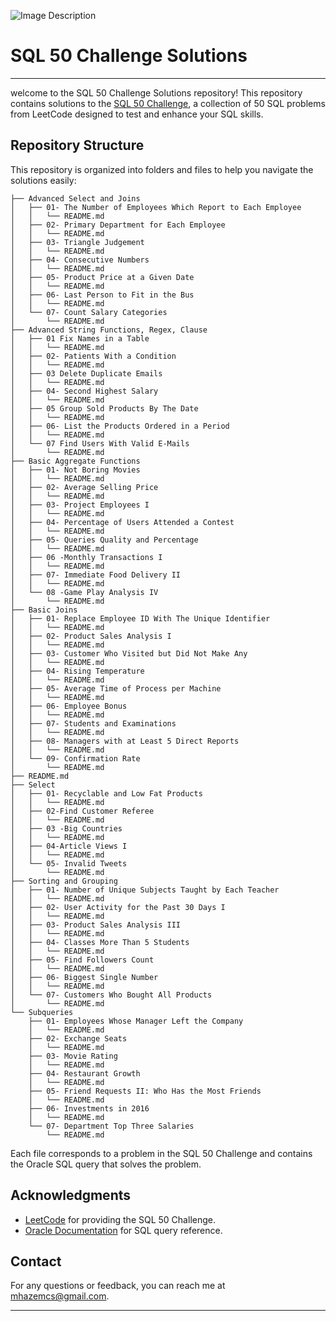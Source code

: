 

![Image Description](https://assets.leetcode.com/static_assets/others/Top_SQL_50.png)

# SQL 50 Challenge Solutions
---
welcome to the SQL 50 Challenge Solutions repository! This repository contains solutions to the [SQL 50 Challenge](https://leetcode.com/study-plan/sql/), a collection of 50 SQL problems from LeetCode designed to test and enhance your SQL skills.

## Repository Structure

This repository is organized into folders and files to help you navigate the solutions easily:

```
├── Advanced Select and Joins
│   ├── 01- The Number of Employees Which Report to Each Employee
│   │   └── README.md
│   ├── 02- Primary Department for Each Employee
│   │   └── README.md
│   ├── 03- Triangle Judgement
│   │   └── README.md
│   ├── 04- Consecutive Numbers
│   │   └── README.md
│   ├── 05- Product Price at a Given Date
│   │   └── README.md
│   ├── 06- Last Person to Fit in the Bus
│   │   └── README.md
│   └── 07- Count Salary Categories
│       └── README.md
├── Advanced String Functions, Regex, Clause
│   ├── 01 Fix Names in a Table
│   │   └── README.md
│   ├── 02- Patients With a Condition
│   │   └── README.md
│   ├── 03 Delete Duplicate Emails
│   │   └── README.md
│   ├── 04- Second Highest Salary
│   │   └── README.md
│   ├── 05 Group Sold Products By The Date
│   │   └── README.md
│   ├── 06- List the Products Ordered in a Period
│   │   └── README.md
│   └── 07 Find Users With Valid E-Mails
│       └── README.md
├── Basic Aggregate Functions
│   ├── 01- Not Boring Movies
│   │   └── README.md
│   ├── 02- Average Selling Price
│   │   └── README.md
│   ├── 03- Project Employees I
│   │   └── README.md
│   ├── 04- Percentage of Users Attended a Contest
│   │   └── README.md
│   ├── 05- Queries Quality and Percentage
│   │   └── README.md
│   ├── 06 -Monthly Transactions I
│   │   └── README.md
│   ├── 07- Immediate Food Delivery II
│   │   └── README.md
│   └── 08 -Game Play Analysis IV
│       └── README.md
├── Basic Joins
│   ├── 01- Replace Employee ID With The Unique Identifier
│   │   └── README.md
│   ├── 02- Product Sales Analysis I
│   │   └── README.md
│   ├── 03- Customer Who Visited but Did Not Make Any
│   │   └── README.md
│   ├── 04- Rising Temperature
│   │   └── README.md
│   ├── 05- Average Time of Process per Machine
│   │   └── README.md
│   ├── 06- Employee Bonus
│   │   └── README.md
│   ├── 07- Students and Examinations
│   │   └── README.md
│   ├── 08- Managers with at Least 5 Direct Reports
│   │   └── README.md
│   └── 09- Confirmation Rate
│       └── README.md
├── README.md
├── Select
│   ├── 01- Recyclable and Low Fat Products
│   │   └── README.md
│   ├── 02-Find Customer Referee
│   │   └── README.md
│   ├── 03 -Big Countries
│   │   └── README.md
│   ├── 04-Article Views I
│   │   └── README.md
│   └── 05- Invalid Tweets
│       └── README.md
├── Sorting and Grouping
│   ├── 01- Number of Unique Subjects Taught by Each Teacher
│   │   └── README.md
│   ├── 02- User Activity for the Past 30 Days I
│   │   └── README.md
│   ├── 03- Product Sales Analysis III
│   │   └── README.md
│   ├── 04- Classes More Than 5 Students
│   │   └── README.md
│   ├── 05- Find Followers Count
│   │   └── README.md
│   ├── 06- Biggest Single Number
│   │   └── README.md
│   └── 07- Customers Who Bought All Products
│       └── README.md
└── Subqueries
    ├── 01- Employees Whose Manager Left the Company
    │   └── README.md
    ├── 02- Exchange Seats
    │   └── README.md
    ├── 03- Movie Rating
    │   └── README.md
    ├── 04- Restaurant Growth
    │   └── README.md
    ├── 05- Friend Requests II: Who Has the Most Friends
    │   └── README.md
    ├── 06- Investments in 2016
    │   └── README.md
    └── 07- Department Top Three Salaries
        └── README.md
```

Each file corresponds to a problem in the SQL 50 Challenge and contains the Oracle SQL query that solves the problem.


## Acknowledgments

- [LeetCode](https://leetcode.com) for providing the SQL 50 Challenge.
- [Oracle Documentation](https://docs.oracle.com/database/121/SQLRF/toc.htm) for SQL query reference.

## Contact

For any questions or feedback, you can reach me at [mhazemcs@gmail.com](mailto:mhazemcs@gmail.com).

---

